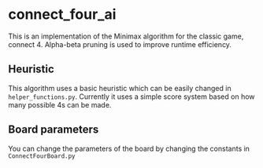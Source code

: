 # connect_four_ai

This is an implementation of the Minimax algorithm for the classic game, connect 4. Alpha-beta pruning is used to improve runtime efficiency.

## Heuristic

This algorithm uses a basic heuristic which can be easily changed in ```helper_functions.py```. Currently it uses a simple score system based on how many possible 4s can be made.

## Board parameters

You can change the parameters of the board by changing the constants in ```ConnectFourBoard.py```
